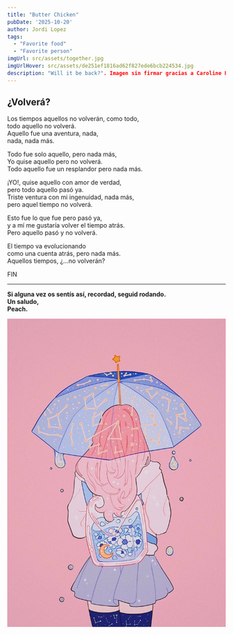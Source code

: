 ```yaml
--- 
title: "Butter Chicken"
pubDate: '2025-10-20'
author: Jordi Lopez
tags:
  - "Favorite food"
  - "Favorite person"
imgUrl: src/assets/together.jpg
imgUrlHover: src/assets/de251ef1816ad62f827ede6bcb224534.jpg
description: "Will it be back?". Imagen sin firmar gracias a Caroline Frumento. 
---
```

## ¿Volverá?

Los tiempos aquellos no volverán, como todo,  
todo aquello no volverá.   
Aquello fue una aventura, nada,  
nada, nada más.  

Todo fue solo aquello, pero nada más,  
Yo quise aquello pero no volverá.  
Todo aquello fue un resplandor pero nada más.  

¡YO!, quise aquello con amor de verdad,  
pero todo aquello pasó ya.  
Triste ventura con mi ingenuidad, nada más,  
pero aquel tiempo no volverá.  

Esto fue lo que fue pero pasó ya,  
y a mí me gustaría volver el tiempo atrás.  
Pero aquello pasó y no volverá.  

El tiempo va evolucionando  
como una cuenta atrás, pero nada más.  
Aquellos tiempos, ¿...no volverán?  

FIN

---

**Si alguna vez os sentís así, recordad, seguid rodando.  
Un saludo,  
Peach.**


![Ilustración Peach](src/assets/Peach.jpg)

